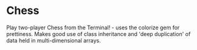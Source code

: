 Chess
=====

Play two-player Chess from the Terminal! - uses the colorize gem for prettiness.
Makes good use of class inheritance and 'deep duplication' of data held in multi-dimensional arrays.
